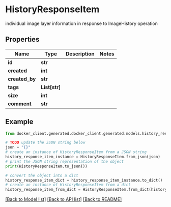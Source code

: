 # HistoryResponseItem

individual image layer information in response to ImageHistory operation

## Properties

Name | Type | Description | Notes
------------ | ------------- | ------------- | -------------
**id** | **str** |  | 
**created** | **int** |  | 
**created_by** | **str** |  | 
**tags** | **List[str]** |  | 
**size** | **int** |  | 
**comment** | **str** |  | 

## Example

```python
from docker_client.generated.docker_client.generated.models.history_response_item import HistoryResponseItem

# TODO update the JSON string below
json = "{}"
# create an instance of HistoryResponseItem from a JSON string
history_response_item_instance = HistoryResponseItem.from_json(json)
# print the JSON string representation of the object
print(HistoryResponseItem.to_json())

# convert the object into a dict
history_response_item_dict = history_response_item_instance.to_dict()
# create an instance of HistoryResponseItem from a dict
history_response_item_from_dict = HistoryResponseItem.from_dict(history_response_item_dict)
```
[[Back to Model list]](../README.md#documentation-for-models) [[Back to API list]](../README.md#documentation-for-api-endpoints) [[Back to README]](../README.md)


